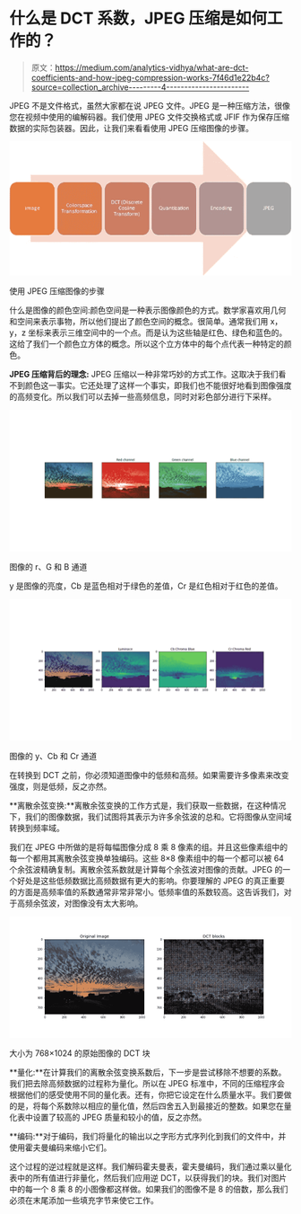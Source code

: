# 什么是 DCT 系数，JPEG 压缩是如何工作的？

> 原文：<https://medium.com/analytics-vidhya/what-are-dct-coefficients-and-how-jpeg-compression-works-7f46d1e22b4c?source=collection_archive---------4----------------------->

JPEG 不是文件格式，虽然大家都在说 JPEG 文件。JPEG 是一种压缩方法，很像您在视频中使用的编解码器。我们使用 JPEG 文件交换格式或 JFIF 作为保存压缩数据的实际包装器。因此，让我们来看看使用 JPEG 压缩图像的步骤。

![](img/d9ad0592e6df9c66a2ff313b247320e9.png)

使用 JPEG 压缩图像的步骤

什么是图像的颜色空间:颜色空间是一种表示图像颜色的方式。数学家喜欢用几何和空间来表示事物，所以他们提出了颜色空间的概念。很简单。通常我们用 x，y，z 坐标来表示三维空间中的一个点。而是认为这些轴是红色、绿色和蓝色的。这给了我们一个颜色立方体的概念。所以这个立方体中的每个点代表一种特定的颜色。

**JPEG 压缩背后的理念:** JPEG 压缩以一种非常巧妙的方式工作。这取决于我们看不到颜色这一事实。它还处理了这样一个事实，即我们也不能很好地看到图像强度的高频变化。所以我们可以去掉一些高频信息，同时对彩色部分进行下采样。

![](img/d892d86d51f2b3bb0009f22c14be2cf4.png)

图像的 r、G 和 B 通道

y 是图像的亮度，Cb 是蓝色相对于绿色的差值，Cr 是红色相对于红色的差值。

![](img/cef990f53208df683b7ab9759d545702.png)

图像的 y、Cb 和 Cr 通道

在转换到 DCT 之前，你必须知道图像中的低频和高频。如果需要许多像素来改变强度，则是低频，反之亦然。

**离散余弦变换:**离散余弦变换的工作方式是，我们获取一些数据，在这种情况下，我们的图像数据，我们试图将其表示为许多余弦波的总和。它将图像从空间域转换到频率域。

我们在 JPEG 中所做的是将每幅图像分成 8 乘 8 像素的组。并且这些像素组中的每一个都用其离散余弦变换单独编码。这些 8×8 像素组中的每一个都可以被 64 个余弦波精确复制。离散余弦系数就是计算每个余弦波对图像的贡献。JPEG 的一个好处是这些低频数据比高频数据有更大的影响。你要理解的 JPEG 的真正重要的方面是高频率值的系数通常非常非常小。低频率值的系数较高。这告诉我们，对于高频余弦波，对图像没有太大影响。

![](img/9303ea1a81bf32e0581a8690d1491f5f.png)

大小为 768×1024 的原始图像的 DCT 块

**量化:**在计算我们的离散余弦变换系数后，下一步是尝试移除不想要的系数。我们把去除高频数据的过程称为量化。所以在 JPEG 标准中，不同的压缩程序会根据他们的感受使用不同的量化表。还有，你把它设定在什么质量水平。我们要做的是，将每个系数除以相应的量化值，然后四舍五入到最接近的整数。如果您在量化表中设置了较高的 JPEG 质量和较小的值，反之亦然。

**编码:**对于编码，我们将量化的输出以之字形方式序列化到我们的文件中，并使用霍夫曼编码来缩小它们。

这个过程的逆过程就是这样。我们解码霍夫曼表，霍夫曼编码，我们通过乘以量化表中的所有值进行非量化，然后我们应用逆 DCT，以获得我们的块。我们对图片中的每一个 8 乘 8 的小图像都这样做。如果我们的图像不是 8 的倍数，那么我们必须在末尾添加一些填充字节来使它工作。